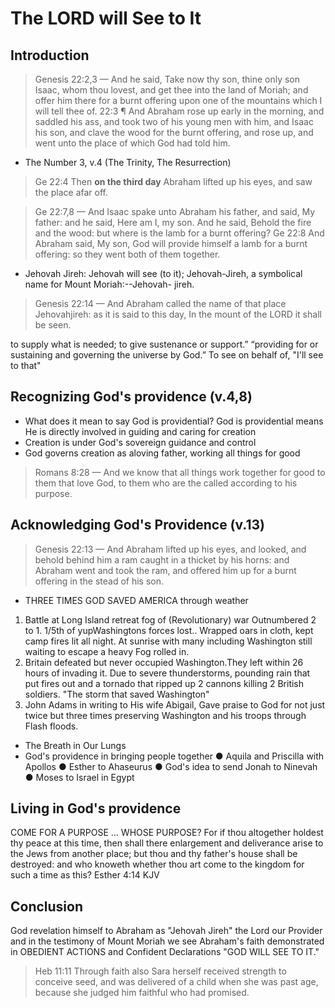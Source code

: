 # The LORD will See to It

## Introduction

> Genesis 22:2,3 &mdash; And he said, Take now thy son, thine only son Isaac, whom thou lovest, and get thee into the land of Moriah; and offer him there for a burnt offering upon one of the mountains which I will tell thee of. 22:3 ¶ And Abraham rose up early in the morning, and saddled his ass, and took two of his young men with him, and Isaac his son, and clave the wood for the burnt offering, and rose up, and went unto the place of which God had told him.

- The Number 3, v.4 (The Trinity, The Resurrection)

> Ge 22:4 Then **on the third day** Abraham lifted up his eyes, and saw the place afar off.

> Ge 22:7,8 &mdash; And Isaac spake unto Abraham his father, and said, My father: and he said, Here am I, my son. And he said, Behold the fire and the wood: but where is the lamb for a burnt offering? Ge 22:8 And Abraham said, My son, God will provide himself a lamb for a burnt offering: so they went both of them together.

- Jehovah Jireh: Jehovah will see (to it); Jehovah-Jireh, a symbolical name for Mount Moriah:--Jehovah- jireh. 

>  Genesis 22:14 &mdash; And Abraham called the name of that place Jehovahjireh: as it is said to this day, In the mount of the LORD it shall be seen. 

to supply what is needed; to give sustenance or support.” “providing for or sustaining and governing the universe by God.” To see on behalf of, "I'll see to that"

## Recognizing God's providence (v.4,8)

- What does it mean to say God is providential? God is providential means He is
directly involved in guiding and caring for creation
- Creation is under God's sovereign guidance and control
- God governs creation as aloving father, working all things for good

> Romans 8:28 &mdash; And we know that all things work together for good to them that love God, to them who are the called according to his purpose.

## Acknowledging God's Providence (v.13)

> Genesis 22:13 &mdash; And Abraham lifted up his eyes, and looked, and behold behind him a ram caught in a thicket by his horns: and Abraham went and took the ram, and offered him up for a burnt offering in the stead of his son.

- THREE TIMES GOD SAVED AMERICA through weather

1. Battle at Long Island retreat fog of (Revolutionary) war
Outnumbered 2 to 1. 1/5th of yupWashingtons forces lost.. Wrapped oars in cloth, kept camp
fires lit all night. At sunrise with many including Washington still waiting to escape a heavy Fog
rolled in.
2. Britain defeated but never occupied Washington.They left within 26 hours of invading it. Due to severe thunderstorms, pounding rain that put fires out
and a tornado that ripped up 2 cannons killing 2 British soldiers. "The storm that saved Washington"
3. John Adams in writing to His wife Abigail, Gave praise to God for not just twice but three times preserving Washington and his troops through Flash floods.

- The Breath in Our Lungs
- God's providence in bringing people together
● Aquila and Priscilla with Apollos
● Esther to Ahaseurus
● God's idea to send Jonah to Ninevah
● Moses to Israel in Egypt

## Living in God's providence

COME FOR A PURPOSE … WHOSE PURPOSE?
For if thou altogether holdest thy peace at this time, then shall there enlargement and deliverance arise
to the Jews from another place; but thou and thy father's house shall be destroyed: and who knoweth
whether thou art come to the kingdom for such a time as this?
Esther 4:14 KJV

## Conclusion

God revelation himself to Abraham as "Jehovah Jireh" the Lord our Provider and in the testimony of Mount Moriah we see Abraham's faith demonstrated in OBEDIENT ACTIONS and Confident Declarations "GOD WILL SEE TO IT."

> Heb 11:11 Through faith also Sara herself received strength to conceive seed, and was delivered of a child when she was past age, because she judged him faithful who had promised.